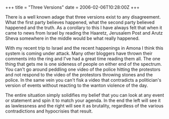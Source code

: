 +++
title = "Three Versions"
date = 2006-02-06T10:28:00Z
+++

There is a well known adage that three versions exist to any disagreement. What the first party believes happened, what the second party believed happened and the truth. As a corollary to this I have always felt that when it came to news from Israel by reading the Haaretz, Jerusalem Post and Arutz Sheva somewhere in the middle would be what really happened.


With my recent trip to Israel and the recent happenings in Amona I think this system is coming under attack. Many other bloggers have thrown their comments into the ring and I've had a great time reading them all. The one thing that gets me is one sideness of people on either end of the spectrum. You can't go around peddling one video of the police hitting the protestors and not respond to the video of the protestors throwing stones and the police. In the same vein you can't fisk a video that contradicts a politician's version of events without reacting to the wanton violence of the day.


The entire situation simply solidifies my belief that you can look at any event or statement and spin it to match your agenda. In the end the left will see it as lawlessness and the right will see it as brutality, regardless of the various contradictions and hypocrisies that result.
